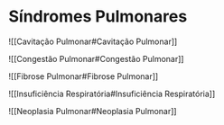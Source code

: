 # Síndromes Pulmonares

![[Cavitação Pulmonar#Cavitação Pulmonar]]

![[Congestão Pulmonar#Congestão Pulmonar]]

![[Fibrose Pulmonar#Fibrose Pulmonar]]

![[Insuficiência Respiratória#Insuficiência Respiratória]]

![[Neoplasia Pulmonar#Neoplasia Pulmonar]]